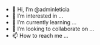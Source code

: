 - 👋 Hi, I’m @adminleticia
- 👀 I’m interested in ...
- 🌱 I’m currently learning ...
- 💞️ I’m looking to collaborate on ...
- 📫 How to reach me ...

<!---
adminleticia/adminleticia is a ✨ special ✨ repository because its `README.md` (this file) appears on your GitHub profile.
You can click the Preview link to take a look at your changes.
--->

